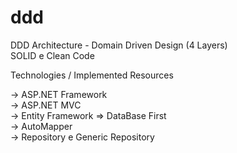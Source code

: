 # ddd
DDD Architecture - Domain Driven Design (4 Layers)<br>
SOLID e Clean Code


Technologies / Implemented Resources<br>

-> ASP.NET Framework <br>
-> ASP.NET MVC <br>
-> Entity Framework => DataBase First <br>
-> AutoMapper <br>
-> Repository e Generic Repository

